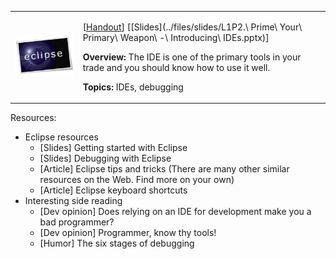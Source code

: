 <table class="padded-borderless lecture-content-table">
  <tr>
  <td>
    <img src="images/eclipse.png" width="200">
  </td>
  <td>

  [[Handout](http://www.comp.nus.edu.sg/~cs2103/AY1617S2/files/handouts/%5bL1P2%5d%20Prime%20Your%20Primary%20Weapon%20-%20Introducing%20IDEs.pdf)] [[Slides](../files/slides/L1P2.\ Prime\ Your\ Primary\ Weapon\ -\ Introducing\ IDEs.pptx)]


**Overview:** The <tooltip content="integrated development environment"><a>IDE</a></tooltip> is one of the primary tools in your trade and you
should know how to use it well.

**Topics:** IDEs, debugging

  </td>
  </tr>
</table>

Resources:
* Eclipse resources
  * [Slides] Getting started with Eclipse
  * [Slides] Debugging with Eclipse
  * [Article] Eclipse tips and tricks (There are many other similar resources on the Web. Find more on your own)
  * [Article] Eclipse keyboard shortcuts
* Interesting side reading
  * [Dev opinion] Does relying on an IDE for development make you a bad programmer?
  * [Dev opinion] Programmer, know thy tools!
  * [Humor] The six stages of debugging
